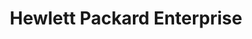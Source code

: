 ---
codehost: https://github.com/HewlettPackard
facebook: http://facebook.com/hewlettpackardenterprise
linkedin: https://linkedin.com/company/hewlett-packard-enterprise
logohandle: hpe
sort: hpe
title: Hewlett Packard Enterprise
twitter: https://x.com/hpe
website: http://www.hpe.com/
youtube: http://youtube.com/hpe
---